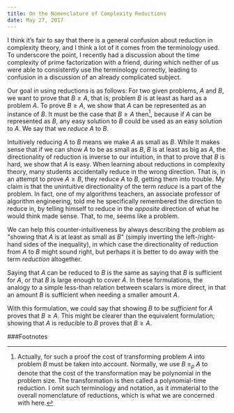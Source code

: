 ```yaml
---
title: On the Nomenclature of Complexity Reductions
date: May 27, 2017
---
```


I think it’s fair to say that there is a general confusion about reduction in
complexity theory, and I think a lot of it comes from the terminology used. To
underscore the point, I recently had a discussion about the time complexity of
prime factorization with a friend, during which neither of us were able to
consistently use the terminology correctly, leading to confusion in a discussion
of an already complicated subject.

Our goal in using reductions is as follows: For two given problems, $A$ and $B$, we
want to prove that $B \ge A$, that is; problem $B$ is at least as hard as a problem
$A$. To prove $B \ge A$, we show that $A$ can be represented as an instance of $B$. It
must be the case that $B \ge A$ then[^1], because if $A$ can be represented as $B$, any
easy solution to $B$ could be used as an easy solution to $A$. We say that we
_reduce_ $A$ to $B$.

Intuitively reducing $A$ to $B$ means we make $A$ as small as $B$. While It makes sense
that if we can show $A$ to be as small as $B$, $B$ is at least as big as $A$, the
directionality of reduction is inverse to our intuition, in that to prove that
$B$ is hard, we show that $A$ is easy. When learning about reductions in complexity
theory, many students accidentally reduce in the wrong direction. That is, in
an attempt to prove $A \ge B$, they reduce $A$ to $B$, getting them into trouble. My
claim is that the unintuitive directionality of the term _reduce_ is a part of
the problem. In fact, one of my algorithms teachers, an associate professor of
algorithm engineering, told me he specifically remembered the direction to
reduce in, by telling himself to reduce in the _opposite_ direction of what he
would think made sense. That, to me, seems like a problem.

We can help this counter-intuitiveness by always describing the problem as
"showing that $A$ is at least as small as $B$" (simply inverting the
left-/right-hand sides of the inequality), in which case the directionality of
reduction from $A$ to $B$ might sound right, but perhaps it is better to do away
with the term _reduction_ altogether.

Saying that $A$ can be reduced to $B$ is the same as saying that $B$ is sufficient
for $A$, or that $B$ is large enough to cover $A$. In these formulations, the analogy
to a simple less-than relation between scalars is more direct, in that an
amount $B$ is sufficient when needing a smaller amount $A$.

With this formulation, we could say that showing $B$ to be _sufficient_ for $A$
proves that $B \ge A$. This might be clearer than the equivalent formulation;
showing that $A$ is reducible to $B$ proves that $B \ge A$.

###Footnotes
[^1]: Actually, for such a proof the cost of transforming problem $A$ into
problem $B$ must be taken into account. Normally, we use $B \ \ge_p \ A$ to
denote that the cost of the transformation may be polynomial in the problem
size. The transformation is then called a polynomial-time reduction. I omit
such terminology and notation, as it immaterial to the overall nomenclature of
reductions, which is what we are concerned with here.
